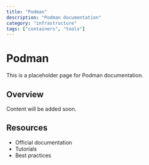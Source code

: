 ```yaml
---
title: "Podman"
description: "Podman documentation"
category: "infrastructure"
tags: ["containers", "tools"]
---
```


# Podman

This is a placeholder page for Podman documentation.

## Overview

Content will be added soon.

## Resources

- Official documentation
- Tutorials
- Best practices
